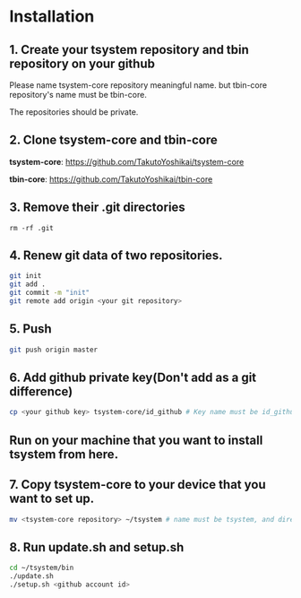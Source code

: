 # Installation

## 1. Create your tsystem repository and tbin repository on your github
Please name tsystem-core repository meaningful name. but tbin-core repository's name must be tbin-core.

The repositories should be private.

## 2. Clone tsystem-core and tbin-core
**tsystem-core**: https://github.com/TakutoYoshikai/tsystem-core

**tbin-core**: https://github.com/TakutoYoshikai/tbin-core

## 3. Remove their .git directories
```
rm -rf .git
```

## 4. Renew git data of two repositories.
```bash
git init
git add .
git commit -m "init"
git remote add origin <your git repository>
```

## 5. Push
```bash
git push origin master
```

## 6. Add github private key(Don't add as a git difference)
```bash
cp <your github key> tsystem-core/id_github # Key name must be id_github. git ignores this key file.
```

## Run on your machine that you want to install tsystem from here.

## 7. Copy tsystem-core to your device that you want to set up.

```bash
mv <tsystem-core repository> ~/tsystem # name must be tsystem, and directory must be home directory.
```

## 8. Run update.sh and setup.sh
```bash
cd ~/tsystem/bin
./update.sh
./setup.sh <github account id>
```

